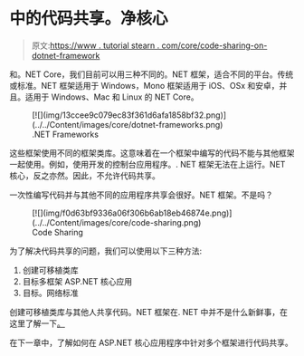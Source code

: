 # 中的代码共享。净核心

> 原文:[https://www . tutorial stearn . com/core/code-sharing-on-dotnet-framework](https://www.tutorialsteacher.com/core/code-sharing-between-dotnet-frameworks)

和。NET Core，我们目前可以用三种不同的。NET 框架，适合不同的平台。传统或标准。NET 框架适用于 Windows，Mono 框架适用于 iOS、OSx 和安卓，并且。适用于 Windows、Mac 和 Linux 的 NET Core。

<figure>[![](img/13ccee9c079ec83f361d6afa1858bf32.png)](../../Content/images/core/dotnet-frameworks.png)

<figcaption>.NET Frameworks</figcaption>

</figure>

这些框架使用不同的框架类库。这意味着在一个框架中编写的代码不能与其他框架一起使用。例如，使用开发的控制台应用程序。. NET 框架无法在上运行。NET 核心，反之亦然。因此，不允许代码共享。

一次性编写代码并与其他不同的应用程序共享会很好。NET 框架。不是吗？

<figure>[![](img/f0d63bf9336a06f306b6ab18eb46874e.png)](../../Content/images/core/code-sharing.png)

<figcaption>Code Sharing</figcaption>

</figure>

为了解决代码共享的问题，我们可以使用以下三种方法:

1.  创建可移植类库
2.  目标多框架 ASP.NET 核心应用
3.  目标。网络标准

创建可移植类库与其他人共享代码。NET 框架在. NET 中并不是什么新鲜事，在这里了解一下[。](https://docs.microsoft.com/en-us/dotnet/standard/cross-platform/cross-platform-development-with-the-portable-class-library ".NET Core Code Sharing")

在下一章中，了解如何在 ASP.NET 核心应用程序中针对多个框架进行代码共享。